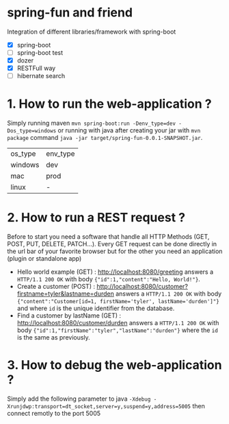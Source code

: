 spring-fun and friend
===

Integration of different libraries/framework with spring-boot

- [x] spring-boot
- [ ] spring-boot test
- [x] dozer
- [x] RESTFull way
- [ ] hibernate search

# 1. How to run the web-application ?

Simply running maven
`mvn spring-boot:run -Denv_type=dev -Dos_type=windows` or running with java after creating your jar with `mvn package` command `java -jar target/spring-fun-0.0.1-SNAPSHOT.jar`.

<table>
	<tr>
		<td>os_type</td>
		<td>env_type</td>
	</tr>
	<tr>
		<td>windows</td>
		<td>dev</td>
	</tr>
	<tr>
		<td>mac</td>
		<td>prod</td>
	</tr>
	<tr>
		<td>linux</td>
		<td>-</td>
	</tr>
</table>

# 2. How to run a REST request ?

Before to start you need a software that handle all HTTP Methods (GET, POST, PUT, DELETE, PATCH...). Every GET request
can be done directly in the url bar of your favorite browser but for the other you need an application (plugin or standalone app)

- Hello world example (GET) : [http://localhost:8080/greeting](http://localhost:8080/greeting) answers a `HTTP/1.1 200 OK`
 with body `{"id":1,"content":"Hello, World!"}`.
- Create a customer (POST) : [http://localhost:8080/customer?firstname=tyler&lastname=durden](http://localhost:8080/customer?firstname=tyler&lastname=durden)
answers a `HTTP/1.1 200 OK` with body `{"content":"Customer[id=1, firstName='tyler', lastName='durden']"}` and where `id` is the unique identifier from the database.
- Find a customer by lastName (GET) : [http://localhost:8080/customer/durden](http://localhost:8080/customer/durden) answers a `HTTP/1.1 200 OK` with body `{"id":1,"firstName":"tyler","lastName":"durden"}` where the `id` is the same as previously.

# 3. How to debug the web-application ?

Simply add the following parameter to java `-Xdebug -Xrunjdwp:transport=dt_socket,server=y,suspend=y,address=5005` then connect remotly to the port 5005

